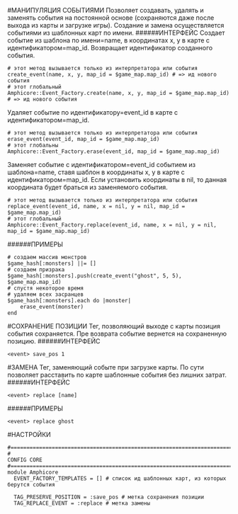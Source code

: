 #МАНИПУЛЯЦИЯ СОБЫТИЯМИ
Позволяет создавать, удалять и заменять события на постоянной основе (сохраняются даже после выхода из карты и загрузке игры). Создание и замена осуществляется событиями из шаблонных карт по имени.
######ИНТЕРФЕЙС
Создает событие из шаблона по имени=name, в координатах x, y в карте с идентификатором=map_id. Возвращает идентификатор созданного события.
```
# этот метод вызывается только из интерпретатора или события
create_event(name, x, y, map_id = $game_map.map_id) # => ид нового события
# этот глобальный
Amphicore::Event_Factory.create(name, x, y, map_id = $game_map.map_id) # => ид нового события
```
Удаляет событие по идентификатору=event_id в карте с идентификатором=map_id.
```
# этот метод вызывается только из интерпретатора или события
erase_event(event_id, map_id = $game_map.map_id)
# этот глобальны
Amphicore::Event_Factory.erase(event_id, map_id = $game_map.map_id)
```
Заменяет событие с идентификатором=event_id событием из шаблона=name, ставя шаблон в координаты x, y в карте с идентификатором=map_id. Если установить координаты в nil, то данная координата будет браться из заменяемого события.
```
# этот метод вызывается только из интерпретатора или события
replace_event(event_id, name, x = nil, y = nil, map_id = $game_map.map_id)
# этот глобальный
Amphicore::Event_Factory.replace(event_id, name, x = nil, y = nil, map_id = $game_map.map_id)
```
######ПРИМЕРЫ
```
# создаем массив монстров
$game_hash[:monsters] ||= []
# создаем призрака
$game_hash[:monsters].push(create_event("ghost", 5, 5), $game_map.map_id)
# спустя некоторое время
# удаляем всех засранцев
$game_hash[:monsters].each do |monster|
	erase_event(monster)
end
```
#СОХРАНЕНИЕ ПОЗИЦИИ
Тег, позволяющий выходе с карты позиция события сохраняется. Пре возврата событие вернется на сохраненную позицию.
######ИНТЕРФЕЙС
```
<event> save_pos 1
```
#ЗАМЕНА
Тег, заменяющий событе при загрузке карты. По сути позволяет расставить по карте шаблонные события без лишних затрат.
######ИНТЕРФЕЙС
```
<event> replace [name]
```
######ПРИМЕРЫ
```
<event> replace ghost
```
#НАСТРОЙКИ
```
#===============================================================================
#                                                                    CONFIG CORE
#===============================================================================
module Amphicore
  EVENT_FACTORY_TEMPLATES = [] # список ид шаблонных карт, из которых берутся события
  
  TAG_PRESERVE_POSITION = :save_pos # метка сохранения позиции
  TAG_REPLACE_EVENT = :replace # метка замены
```